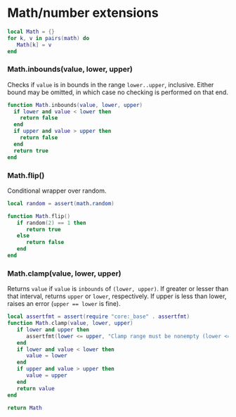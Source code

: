 # Math/number extensions

```lua
local Math = {}
for k, v in pairs(math) do
   Math[k] = v
end
```


### Math\.inbounds\(value, lower, upper\)

Checks if `value` is in bounds in the range `lower..upper`, inclusive\. Either
bound may be omitted, in which case no checking is performed on that end\.

```lua
function Math.inbounds(value, lower, upper)
  if lower and value < lower then
    return false
  end
  if upper and value > upper then
    return false
  end
  return true
end
```


### Math\.flip\(\)

Conditional wrapper over random\.

```lua
local random = assert(math.random)

function Math.flip()
   if random(2) == 1 then
      return true
   else
      return false
   end
end
```


### Math\.clamp\(value, lower, upper\)

Returns `value` if `value` is `inbounds` of `(lower, upper)`\. If greater
or lesser than that interval, returns `upper` or `lower`, respectively\.
If upper is less than lower, raises an error \(`upper == lower` is fine\)\.

```lua
local assertfmt = assert(require "core:_base" . assertfmt)
function Math.clamp(value, lower, upper)
   if lower and upper then
      assertfmt(lower <= upper, "Clamp range must be nonempty (lower <= upper), got (%d, %d)", lower, upper)
   end
   if lower and value < lower then
      value = lower
   end
   if upper and value > upper then
      value = upper
   end
   return value
end
```


```lua
return Math
```
